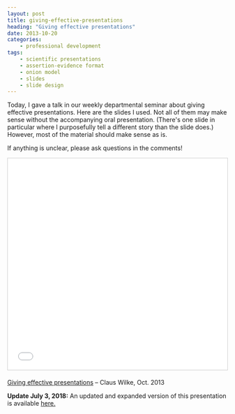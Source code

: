 ```yaml
---
layout: post
title: giving-effective-presentations
heading: "Giving effective presentations"
date: 2013-10-20
categories: 
    - professional development
tags:
    - scientific presentations
    - assertion-evidence format
    - onion model
    - slides
    - slide design
---
```

Today, I gave a talk in our weekly departmental seminar about giving effective presentations. Here are the slides I used. Not all of them may make sense without the accompanying oral presentation. (There's one slide in particular where I purposefully tell a different story than the slide does.) However, most of the material should make sense as is.

<!--more-->

If anything is unclear, please ask questions in the comments!

<iframe src="//www.slideshare.net/slideshow/embed_code/key/cYcOAnmJQPQwbJ" width="595" height="485" frameborder="0" marginwidth="0" marginheight="0" scrolling="no" style="border:1px solid #CCC; border-width:1px; margin-bottom:5px; max-width: 100%;" allowfullscreen> </iframe>

[Giving effective presentations](http://www.slideshare.net/wilkelab/giving-effective-presentations-oct-2013) – Claus Wilke, Oct. 2013


**Update July 3, 2018:** An updated and expanded version of this presentation is available [here.](https://www.slideshare.net/ClausWilke/giving-effective-presentations-oct-2016)